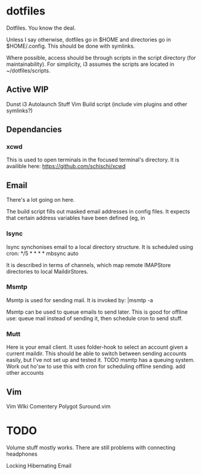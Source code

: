 # dotfiles

Dotfiles. You know the deal.

Unless I say otherwise, dotfiles go in $HOME and directories go in $HOME/.config. This should be done with symlinks.

Where possible, access should be through scripts in the script directory (for maintainability). For simplicity, i3 assumes the scripts are located in ~/dotfiles/scripts.


## Active WIP
Dunst 
i3 Autolaunch Stuff
Vim 
Build script (include vim plugins and other symlinks?)


## Dependancies
### xcwd
This is used to open terminals in the focused terminal's directory. It is availible here: https://github.com/schischi/xcwd



## Email
There's a lot going on here.

The build script fills out masked email addresses in config files. It expects that certain address variables have been defined (eg, in 

### Isync
Isync synchonises email to a local directory structure. It is scheduled using cron:
 */5 * * * * mbsync auto

It is described in terms of channels, which map remote IMAPStore directories to local MaildirStores. 

### Msmtp
Msmtp is used for sending mail. It is invoked by:
<email>|msmtp -a <account>

Msmtp can be used to queue emails to send later. This is good for offline use: queue mail instead of sending it, then schedule cron to send stuff.

### Mutt
Here is your email client. It uses folder-hook to select an account given a current maildir. This should be able to switch between sending accounts easily, but I've not set up and tested it. 
TODO
msmtp has a queuing system. Work out ho'sw to use this with cron for scheduling offline sending.
add other accounts

## Vim
Vim WIki
Comentery
Polygot
Suround.vim


# TODO
Volume stuff mostly works. There are still problems with connecting headphones

Locking
Hibernating
Email




